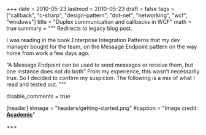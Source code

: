 +++
date = 2010-05-23
lastmod = 2010-05-23
draft = false
tags = ["callback", "c-sharp", "design-pattern", "dot-net", "networking", "wcf", "windows"]
title = "Duplex communication and callbacks in WCF"
math = true
summary = """
Redirects to legacy blog post.

I was reading in the book Enterprise Integration Patterns that my dev manager bought for the team, on the Message Endpoint pattern on the way home from work a few days ago.

“A Message Endpoint can be used to send messages or receive them, but one instance does not do both” From my experience, this wasn’t necessarily true. So I decided to confirm my suspicion.
The following is a mix of what I read and tested out.
"""

disable_comments = true

[header]
#image = "headers/getting-started.png"
#caption = "Image credit: [**Academic**](https://github.com/gcushen/hugo-academic/)"

+++

<html>
  <head>
    <title>Duplex communication and callbacks in WCF</title>
    <link rel="canonical" href="https://binarymist.wordpress.com/2010/05/23/duplex-communication-and-callbacks-in-wcf/"/>
    <meta http-equiv="content-type" content="text/html; charset=utf-8"/>
    <meta http-equiv="refresh" content="2; url=https://binarymist.wordpress.com/2010/05/23/duplex-communication-and-callbacks-in-wcf/"/>
  </head>
</html>
